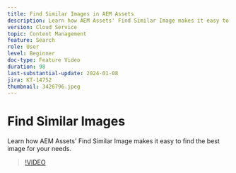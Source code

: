 ```yaml
---
title: Find Similar Images in AEM Assets
description: Learn how AEM Assets' Find Similar Image makes it easy to find the best image for your needs.
version: Cloud Service
topic: Content Management
feature: Search
role: User
level: Beginner
doc-type: Feature Video
duration: 98
last-substantial-update: 2024-01-08
jira: KT-14752
thumbnail: 3426796.jpeg
---
```


# Find Similar Images

Learn how AEM Assets' Find Similar Image makes it easy to find the best image for your needs.

>[!VIDEO](https://video.tv.adobe.com/v/3426796/?learn=on)

